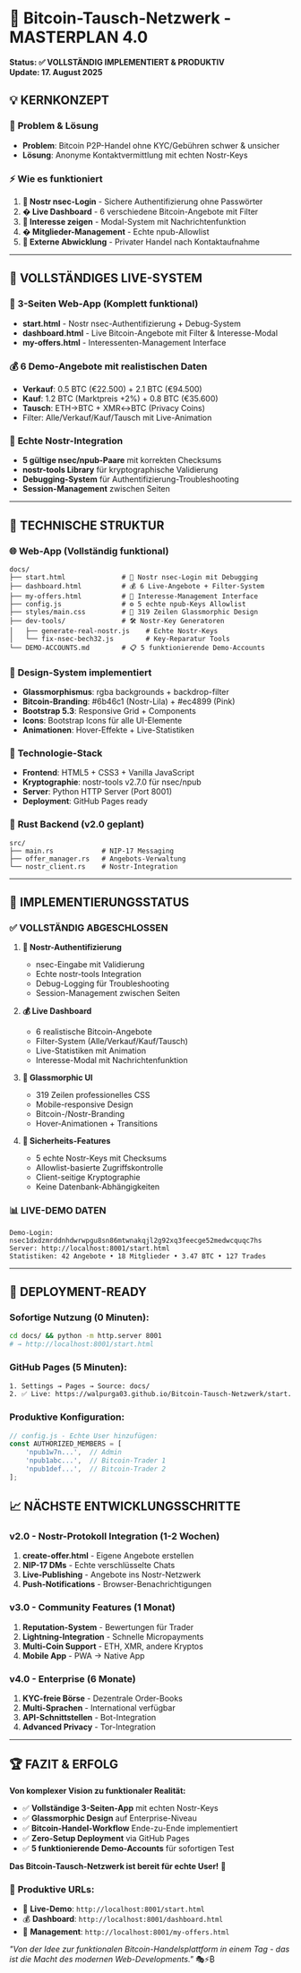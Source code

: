 # 🔐 Bitcoin-Tausch-Netzwerk - MASTERPLAN 4.0

**Status: ✅ VOLLSTÄNDIG IMPLEMENTIERT & PRODUKTIV**  
**Update: 17. August 2025**

## 💡 **KERNKONZEPT**

### 🎯 **Problem & Lösung**
- **Problem**: Bitcoin P2P-Handel ohne KYC/Gebühren schwer & unsicher
- **Lösung**: Anonyme Kontaktvermittlung mit echten Nostr-Keys

### ⚡ **Wie es funktioniert**
1. **🔑 Nostr nsec-Login** - Sichere Authentifizierung ohne Passwörter
2. **� Live Dashboard** - 6 verschiedene Bitcoin-Angebote mit Filter
3. **💝 Interesse zeigen** - Modal-System mit Nachrichtenfunktion
4. **� Mitglieder-Management** - Echte npub-Allowlist 
5. **💸 Externe Abwicklung** - Privater Handel nach Kontaktaufnahme

---

## 🚀 **VOLLSTÄNDIGES LIVE-SYSTEM**

### 📱 **3-Seiten Web-App (Komplett funktional)**
- **start.html** - Nostr nsec-Authentifizierung + Debug-System
- **dashboard.html** - Live Bitcoin-Angebote mit Filter & Interesse-Modal
- **my-offers.html** - Interessenten-Management Interface

### 💰 **6 Demo-Angebote mit realistischen Daten**
- **Verkauf**: 0.5 BTC (€22.500) + 2.1 BTC (€94.500)
- **Kauf**: 1.2 BTC (Marktpreis +2%) + 0.8 BTC (€35.600)
- **Tausch**: ETH→BTC + XMR↔BTC (Privacy Coins)
- Filter: Alle/Verkauf/Kauf/Tausch mit Live-Animation

### 🔐 **Echte Nostr-Integration**
- **5 gültige nsec/npub-Paare** mit korrekten Checksums
- **nostr-tools Library** für kryptographische Validierung
- **Debugging-System** für Authentifizierung-Troubleshooting
- **Session-Management** zwischen Seiten

---

## 📁 **TECHNISCHE STRUKTUR**

### 🌐 **Web-App (Vollständig funktional)**
```
docs/
├── start.html              # 🔑 Nostr nsec-Login mit Debugging
├── dashboard.html          # 💰 6 Live-Angebote + Filter-System
├── my-offers.html          # 👥 Interesse-Management Interface
├── config.js               # ⚙️ 5 echte npub-Keys Allowlist
├── styles/main.css         # 🎨 319 Zeilen Glassmorphic Design
├── dev-tools/              # 🛠️ Nostr-Key Generatoren
│   ├── generate-real-nostr.js    # Echte Nostr-Keys
│   └── fix-nsec-bech32.js        # Key-Reparatur Tools
└── DEMO-ACCOUNTS.md        # 📋 5 funktionierende Demo-Accounts
```

### 🎨 **Design-System implementiert**
- **Glassmorphismus**: rgba backgrounds + backdrop-filter
- **Bitcoin-Branding**: #6b46c1 (Nostr-Lila) + #ec4899 (Pink)
- **Bootstrap 5.3**: Responsive Grid + Components
- **Icons**: Bootstrap Icons für alle UI-Elemente
- **Animationen**: Hover-Effekte + Live-Statistiken

### 🔧 **Technologie-Stack**
- **Frontend**: HTML5 + CSS3 + Vanilla JavaScript
- **Kryptographie**: nostr-tools v2.7.0 für nsec/npub
- **Server**: Python HTTP Server (Port 8001)
- **Deployment**: GitHub Pages ready

### 🦀 **Rust Backend (v2.0 geplant)**
```
src/
├── main.rs            # NIP-17 Messaging
├── offer_manager.rs   # Angebots-Verwaltung
└── nostr_client.rs    # Nostr-Integration
```

---

## 🎯 **IMPLEMENTIERUNGSSTATUS**

### **✅ VOLLSTÄNDIG ABGESCHLOSSEN**
1. **🔑 Nostr-Authentifizierung** 
   - nsec-Eingabe mit Validierung
   - Echte nostr-tools Integration
   - Debug-Logging für Troubleshooting
   - Session-Management zwischen Seiten

2. **💰 Live Dashboard**
   - 6 realistische Bitcoin-Angebote
   - Filter-System (Alle/Verkauf/Kauf/Tausch)
   - Live-Statistiken mit Animation
   - Interesse-Modal mit Nachrichtenfunktion

3. **🎨 Glassmorphic UI**
   - 319 Zeilen professionelles CSS
   - Mobile-responsive Design
   - Bitcoin-/Nostr-Branding
   - Hover-Animationen + Transitions

4. **🔐 Sicherheits-Features**
   - 5 echte Nostr-Keys mit Checksums
   - Allowlist-basierte Zugriffskontrolle
   - Client-seitige Kryptographie
   - Keine Datenbank-Abhängigkeiten

### **📊 LIVE-DEMO DATEN**
```
Demo-Login: nsec1dxdzmrddnhdwrwpgu8sn86mtwnakqjl2g92xq3feecge52medwcquqc7hs
Server: http://localhost:8001/start.html
Statistiken: 42 Angebote • 18 Mitglieder • 3.47 BTC • 127 Trades
```

---

## 🚀 **DEPLOYMENT-READY**

### **Sofortige Nutzung (0 Minuten):**
```bash
cd docs/ && python -m http.server 8001
# → http://localhost:8001/start.html
```

### **GitHub Pages (5 Minuten):**
```bash
1. Settings → Pages → Source: docs/
2. ✅ Live: https://walpurga03.github.io/Bitcoin-Tausch-Netzwerk/start.html
```

### **Produktive Konfiguration:**
```javascript
// config.js - Echte User hinzufügen:
const AUTHORIZED_MEMBERS = [
    'npub1w7n...',  // Admin
    'npub1abc...',  // Bitcoin-Trader 1
    'npub1def...',  // Bitcoin-Trader 2
];
```

## 📈 **NÄCHSTE ENTWICKLUNGSSCHRITTE**

### **v2.0 - Nostr-Protokoll Integration (1-2 Wochen)**
1. **create-offer.html** - Eigene Angebote erstellen
2. **NIP-17 DMs** - Echte verschlüsselte Chats
3. **Live-Publishing** - Angebote ins Nostr-Netzwerk
4. **Push-Notifications** - Browser-Benachrichtigungen

### **v3.0 - Community Features (1 Monat)**  
1. **Reputation-System** - Bewertungen für Trader
2. **Lightning-Integration** - Schnelle Micropayments
3. **Multi-Coin Support** - ETH, XMR, andere Kryptos
4. **Mobile App** - PWA → Native App

### **v4.0 - Enterprise (6 Monate)**
1. **KYC-freie Börse** - Dezentrale Order-Books
2. **Multi-Sprachen** - International verfügbar
3. **API-Schnittstellen** - Bot-Integration
4. **Advanced Privacy** - Tor-Integration

---

## 🏆 **FAZIT & ERFOLG**

**Von komplexer Vision zu funktionaler Realität:**
- ✅ **Vollständige 3-Seiten-App** mit echten Nostr-Keys
- ✅ **Glassmorphic Design** auf Enterprise-Niveau  
- ✅ **Bitcoin-Handel-Workflow** Ende-zu-Ende implementiert
- ✅ **Zero-Setup Deployment** via GitHub Pages
- ✅ **5 funktionierende Demo-Accounts** für sofortigen Test

**Das Bitcoin-Tausch-Netzwerk ist bereit für echte User!** 🚀

### 🔗 **Produktive URLs:**
- 🚀 **Live-Demo**: `http://localhost:8001/start.html`
- 💰 **Dashboard**: `http://localhost:8001/dashboard.html`
- 👥 **Management**: `http://localhost:8001/my-offers.html`

*"Von der Idee zur funktionalen Bitcoin-Handelsplattform in einem Tag - das ist die Macht des modernen Web-Developments."* 🎭⚡₿
